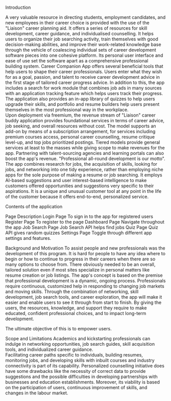 Introduction

A very valuable resource in directing students, employment candidates, and new employees in their career choice is provided with the use of the "Liaison" career planning aid.  It offers a series of resources for skill development, career guidance, and individualised counselling.  It helps users to organize their job searching activity, train themselves with good decision-making abilities, and improve their work-related knowledge base through the vehicle of coalescing individual sets of career development software pieces into one cohesive platform. Its personal user interface and ease of use set the software apart as a comprehensive professional building system.
Career Companion App offers several beneficial tools that help users to shape their career professionals.
Users enter what they wish for as a goal, passion, and talent to receive career development advice in the first stage of tailored career progress advice. In addition to this, the app includes a search for work module that combines job ads in many sources with an application tracking feature which helps users track their progress. The application also provides an in-app library of quizzes to help users upgrade their skills, and portfolio and resume builders help users present themselves in the most professional way in the workplace.  
Upon deployment via freemium, the revenue stream of "Liaison" career buddy application provides foundational services in terms of career advice, job seeking, and overall resources without cost.  The model supports an add-on by means of a subscription arrangement, for services including premium courses access, personal career counselling, resume critique level-up, and top jobs prioritized postings.  Tiered models provide general services at least to the masses while giving scope to make revenues for the app. Partnering with talent-sourcing agencies and learning portals can also boost the app's revenue. 
"Professional all-round development is our motto". The app combines research for jobs, the acquisition of skills, looking for jobs, and networking into one tidy experience, rather than employing niche apps for the sole purpose of making a resume or job searching. It employs AI-based suggestions and user interest-based intelligence to make customers offered opportunities and suggestions very specific to their aspirations. It is a unique and unusual customer tool at any point in the life of the customer because it offers end-to-end, personalized service.

Contents of the application

Page	                  Description
Login Page	          To sign in to the app for registered users
Register Page         To register to the page
Dashboard Page	      Navigate throughout the app
Job Search Page	      Job Search API helps find jobs
Quiz Page	            Quiz API gives random quizzes 
Settings Page	        Toggle through different app settings and features.



Background and Motivation
To assist people and new professionals was the development of this program.  It is hard for people to have any idea where to begin or how to continue to progress in their careers when there are so many options to choose from.  There obviously needed to be an overall, tailored solution even if most sites specialize in personal matters like resume creation or job listings.
The app's concept is based on the premise that professional development is a dynamic, ongoing process.  Professionals require continuous, customized help in responding to changing job markets and moving skills.  Through the combination of networking, skill development, job search tools, and career exploration, the app will make it easier and enable users to see it through from start to finish.
By giving the users, the resources, knowledge, and support they require to make educated, confident professional choices, and to impact long-term development.

The ultimate objective of this is to empower users.

Scope and Limitations
Academics and kickstarting professionals can indulge in networking opportunities, 
job search guides, skill acquisition tools, and individualized career guidance.  
Facilitating career paths specific to individuals, building resumes, monitoring jobs,
and developing skills with inbuilt courses and industry connectivity is part of its capability.
Personalized counselling initiative does have some drawbacks like the necessity of correct data to 
provide suggestions and the possible difficulties in developing partnerships with businesses and education establishments. 
Moreover, its viability is based on the participation of users, continuous improvement of skills, and changes in the labour market.
